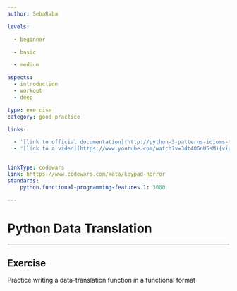 ```yaml
---
author: SebaRaba

levels:

  - beginner

  - basic

  - medium

aspects:
  - introduction
  - workout
  - deep

type: exercise
category: good practice

links:

  - '[link to official documentation](http://python-3-patterns-idioms-test.readthedocs.io/en/latest/Comprehensions.html) {website}'
  - '[link to a video](https://www.youtube.com/watch?v=3dt4OGnU5sM){video}'


linkType: codewars
link: hhttps://www.codewars.com/kata/keypad-horror
standards:
    python.functional-programming-features.1: 3000

---
```

# Python Data Translation
---
## Exercise

Practice writing a data-translation function in a functional format
